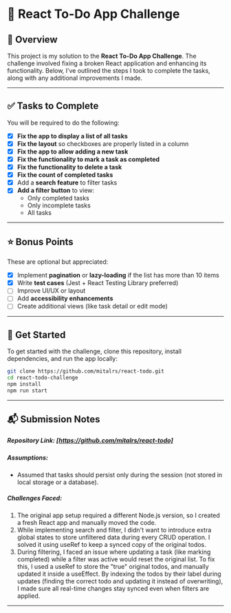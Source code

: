# 🧩 React To-Do App Challenge

## 📝 Overview

This project is my solution to the **React To-Do App Challenge**. The challenge involved fixing a broken React application and enhancing its functionality. Below, I’ve outlined the steps I took to complete the tasks, along with any additional improvements I made.

---

## ✅ Tasks to Complete

You will be required to do the following:

- [x] **Fix the app to display a list of all tasks**
- [x] **Fix the layout** so checkboxes are properly listed in a column
- [x] **Fix the app to allow adding a new task**
- [x] **Fix the functionality to mark a task as completed**
- [x] **Fix the functionality to delete a task**
- [x] **Fix the count of completed tasks**
- [x] Add a **search feature** to filter tasks
- [x] **Add a filter button** to view:
  - Only completed tasks
  - Only incomplete tasks
  - All tasks

---

## ⭐ Bonus Points

These are optional but appreciated:

- [x] Implement **pagination** or **lazy-loading** if the list has more than 10 items
- [x] Write **test cases** (Jest + React Testing Library preferred)
- [ ] Improve UI/UX or layout
- [ ] Add **accessibility enhancements**
- [ ] Create additional views (like task detail or edit mode)

---

## 🚀 Get Started

To get started with the challenge, clone this repository, install dependencies, and run the app locally:

```bash
git clone https://github.com/mitalrs/react-todo.git
cd react-todo-challenge
npm install
npm run start
```
---
## 📬 Submission Notes

##### Repository Link: [https://github.com/mitalrs/react-todo]

##### Assumptions:

- Assumed that tasks should persist only during the session (not stored in local storage or a database).

##### Challenges Faced:
1. The original app setup required a different Node.js version, so I created a fresh React app and manually moved the code.
2. While implementing search and filter, I didn't want to introduce extra global states to store unfiltered data during every CRUD operation. I solved it using useRef to keep a synced copy of the original todos.
3. During filtering, I faced an issue where updating a task (like marking completed) while a filter was active would reset the original list.
To fix this, I used a useRef to store the "true" original todos, and manually updated it inside a useEffect.
By indexing the todos by their label during updates (finding the correct todo and updating it instead of overwriting), I made sure all real-time changes stay synced even when filters are applied.

---

